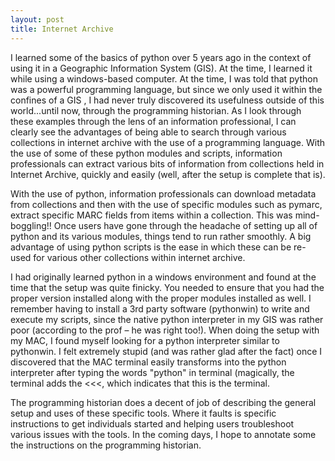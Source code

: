 ```yaml
---
layout: post
title: Internet Archive
---
```


I learned some of the basics of python over 5 years ago in the context of using it in a Geographic Information System (GIS). At the time, I learned it while using a windows-based computer. At the time, I was told that python was a powerful programming language, but since we only used it within the confines of a GIS , I had never truly discovered its usefulness outside of this world...until now, through the programming historian. As I look through these examples through the lens of an information professional, I can clearly see the advantages of being able to search through various collections in internet archive with the use of a programming language.  With the use of some of these python modules and scripts, information professionals can extract various bits of information from collections held in Internet Archive, quickly and easily (well, after the setup is complete that is).

With the use of python, information professionals can download metadata from collections and then with the use of specific modules such as pymarc, extract specific MARC fields from items within a collection. This was mind-boggling!! Once users have gone through the headache of setting up all of python and its various modules, things tend to run rather smoothly. A big advantage of using python scripts is the ease in which these can be re-used for various other collections within internet archive.

I had originally learned python in a windows environment and found at the time that the setup was quite finicky. You needed to ensure that you had the proper version installed along with the proper modules installed as well. I remember having to install a 3rd party software (pythonwin) to write and execute my scripts, since the native python interpreter in my GIS was rather poor (according to the prof – he was right too!). When doing the setup with my MAC, I found myself looking for a python interpreter similar to pythonwin. I felt extremely stupid (and was rather glad after the fact) once I discovered that the MAC terminal easily transforms into the python interpreter after typing the words "python" in terminal (magically, the terminal adds the <<<, which indicates that this is the terminal.

The programming historian does a decent of job of describing the general setup and uses of these specific tools. Where it faults is specific instructions to get individuals started and helping users troubleshoot various issues with the tools. In the coming days, I hope to annotate some the instructions on the programming historian.
